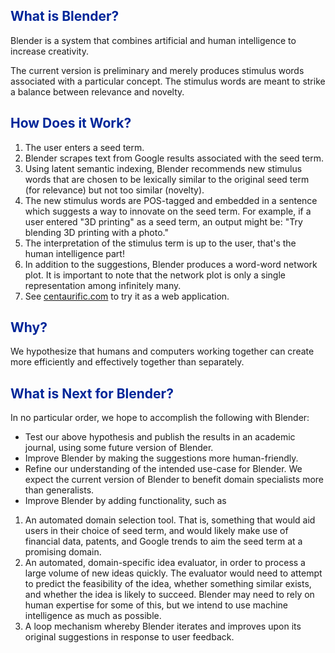 ## <span style = "color:#002699">What is Blender? </span>
Blender is a system that combines artificial and human intelligence to increase creativity.  

The current version is preliminary and merely produces stimulus words associated with a particular concept.  The stimulus words are meant to strike a balance between relevance and novelty.

## <span style = "color:#002699">How Does it Work? </span>

1. The user enters a seed term.
2. Blender scrapes text from Google results associated with the seed term.
3. Using latent semantic indexing, Blender recommends new stimulus words that are chosen to be lexically similar to the original seed term (for relevance) but not too similar (novelty).  
4. The new stimulus words are POS-tagged and embedded in a sentence which suggests a way to innovate on the seed term.  For example, if a user entered "3D printing" as a seed term, an output might be: "Try blending 3D printing with a photo."
5. The interpretation of the stimulus term is up to the user, that's the human intelligence part!
6. In addition to the suggestions, Blender produces a word-word network plot.  It is important to note that the network plot is only a single representation among infinitely many.
7. See [centaurific.com](http://www.centaurific.com/blender) to try it as a web application.


## <span style = "color:#002699">Why? </span>
We hypothesize that humans and computers working together can create more efficiently and effectively together than separately.  

## <span style = "color:#002699">What is Next for Blender? </span>
In no particular order, we hope to accomplish the following with Blender:

* Test our above hypothesis and publish the results in an academic journal, using some future version of Blender.
*  Improve Blender by making the suggestions more human-friendly.
*  Refine our understanding of the intended use-case for Blender.  We expect the current version of Blender to benefit domain specialists more than generalists.
*  Improve Blender by adding functionality, such as 
  1. An automated domain selection tool.  That is, something that would aid users in their choice of seed term, and would likely make use of financial data, patents, and Google trends to aim the seed term at a promising domain.
  2. An automated, domain-specific idea evaluator, in order to process a large volume of new ideas quickly.  The evaluator would need to attempt to predict the feasibility of the idea, whether something similar exists, and whether the idea is likely to succeed.  Blender may need to rely on human expertise for some of this, but we intend to use machine intelligence as much as possible.
  3. A loop mechanism whereby Blender iterates and improves upon its original suggestions in response to user feedback.
